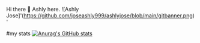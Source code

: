  Hi there 👋  Ashly here. 
 ![Ashly Jose]'(https://github.com/joseashly999/ashlyjose/blob/main/gitbanner.png)'

 #my stats
 [![Anurag's GitHub stats](https://github-readme-stats.vercel.app/api?username=ashlyjose)](https://github.com/anuraghazra/github-readme-stats)



